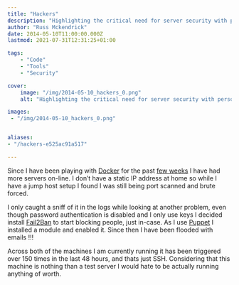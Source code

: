 ```yaml
---
title: "Hackers"
description: "Highlighting the critical need for server security with personal experiences of port scans and brute-force attacks, and how Fail2Ban provided protection."
author: "Russ Mckendrick"
date: 2014-05-10T11:00:00.000Z
lastmod: 2021-07-31T12:31:25+01:00

tags:
    - "Code"
    - "Tools"
    - "Security"

cover:
    image: "/img/2014-05-10_hackers_0.png" 
    alt: "Highlighting the critical need for server security with personal experiences of port scans and brute-force attacks, and how Fail2Ban provided protection."

images:
 - "/img/2014-05-10_hackers_0.png"


aliases:
- "/hackers-e525ac91a517"

---
```


Since I have been playing with [Docker](/2014/05/04/yet-more-docker/) for the past [few weeks](/2014/04/27/deploying-a-stable-docker-setup-on-centos-with-shipyard/) I have had more servers on-line. I don’t have a static IP address at home so while I have a jump host setup I found I was still being port scanned and brute forced.

I only caught a sniff of it in the logs while looking at another problem, even though password authentication is disabled and I only use keys I decided install [Fail2Ban](http://www.fail2ban.org/) to start blocking people, just in-case. As I use [Puppet](https://github.com/russmckendrick/puppet) I installed a module and enabled it. Since then I have been flooded with emails !!!

Across both of the machines I am currently running it has been triggered over 150 times in the last 48 hours, and thats just SSH. Considering that this machine is nothing than a test server I would hate to be actually running anything of worth.
